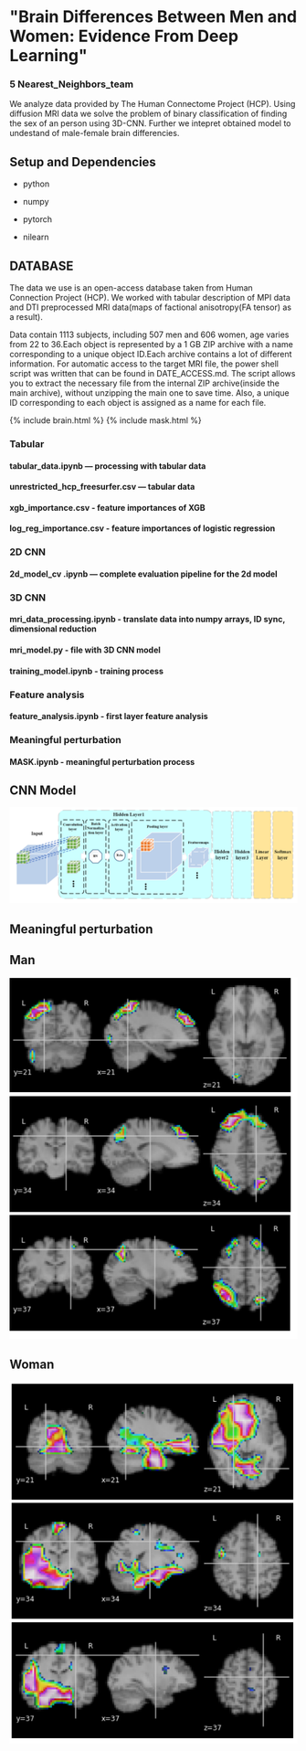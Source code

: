 # "Brain Differences Between Men and Women: Evidence From Deep Learning"

### 5 Nearest_Neighbors_team

We analyze data provided by The Human Connectome Project (HCP).  Using diffusion MRI data we solve the problem of binary classification of finding the sex of an person using 3D-CNN. Further we intepret obtained model to undestand of male-female brain differencies. 

## Setup and Dependencies

- python

- numpy

- pytorch 

- nilearn



## DATABASE 

The data we use is an open-access database taken from Human Connection Project (HCP). We worked with tabular description of MPI data  and DTI preprocessed MRI data(maps of factional anisotropy(FA tensor) as a result). 

Data contain 1113 subjects, including 507 men and 606 women, age varies from 22 to 36.Each object is represented by a 1 GB ZIP archive with a name corresponding to a unique object ID.Each archive contains a lot of different information. For automatic access to the target MRI file, the power shell script was written that can be found in DATE_ACCESS.md. The script allows you to extract the necessary file from the internal ZIP archive(inside the main archive), without unzipping the main one to save time. Also, a unique ID corresponding to each object is assigned as a name for each file.



{% include brain.html %}
{% include mask.html %}



### Tabular

#### tabular_data.ipynb — processing with tabular data
#### unrestricted_hcp_freesurfer.csv —  tabular data
#### xgb_importance.csv - feature importances of XGB 
#### log_reg_importance.csv - feature importances of logistic regression

### 2D CNN
#### 2d_model_cv .ipynb — complete evaluation pipeline for the 2d model

### 3D CNN
#### mri_data_processing.ipynb - translate data into numpy arrays, ID sync, dimensional reduction
#### mri_model.py - file with 3D CNN model
#### training_model.ipynb - training process

### Feature analysis
#### feature_analysis.ipynb - first layer feature analysis

### Meaningful perturbation
#### MASK.ipynb - meaningful perturbation process  


## CNN Model

![](image/CNN_arch.PNG)


## Meaningful perturbation

## Man
![](image/man.png)

## Woman
![](image/woman.png)
